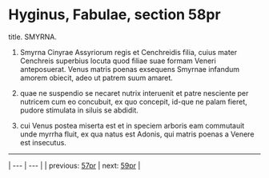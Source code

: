 # Hyginus, Fabulae, section 58pr

title. SMYRNA.



1. Smyrna Cinyrae Assyriorum regis et Cenchreidis filia, cuius mater Cenchreis superbius locuta quod filiae suae formam Veneri anteposuerat. Venus matris poenas exsequens Smyrnae infandum amorem obiecit, adeo ut patrem suum amaret.



2. quae ne suspendio se necaret nutrix interuenit et patre nesciente per nutricem cum eo concubuit, ex quo concepit, id-que ne palam fieret, pudore stimulata in siluis se abdidit.



3. cui Venus postea miserta est et in speciem arboris eam commutauit unde myrrha fluit, ex qua natus est Adonis, qui matris poenas a Venere est insecutus.



---

| --- | --- |
| previous: [57pr](../57pr/) | next: [59pr](../59pr/) |